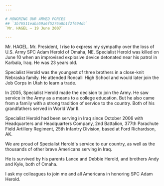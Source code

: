 ```yaml
---
---

# HONORING OUR ARMED FORCES
## `3b76511eaba59a6f5276a8b1f2f694dc`
`Mr. HAGEL — 19 June 2007`

---
```



Mr. HAGEL. Mr. President, I rise to express my sympathy over the loss 
of U.S. Army SPC Adam Herold of Omaha, NE. Specialist Herold was killed 
on June 10 when an improvised explosive device detonated near his 
patrol in Karbala, Iraq. He was 23 years old.

Specialist Herold was the youngest of three brothers in a close-knit 
Nebraska family. He attended Roncalli High School and would later join 
the Job Corps in Utah to learn a trade.

In 2005, Specialist Herold made the decision to join the Army. He saw 
service in the Army as a means to a college education. But he also came 
from a family with a strong tradition of service to the country. Both 
of his grandfathers served in World War II.

Specialist Herold had been serving in Iraq since October 2006 with 
Headquarters and Headquarters Company, 2nd Battalion, 377th Parachute 
Field Artillery Regiment, 25th Infantry Division, based at Ford 
Richardson, AK.

We are proud of Specialist Herold's service to our country, as well 
as the thousands of other brave Americans serving in Iraq.

He is survived by his parents Lance and Debbie Herold, and brothers 
Andy and Kyle, both of Omaha.

I ask my colleagues to join me and all Americans in honoring SPC Adam 
Herold.
